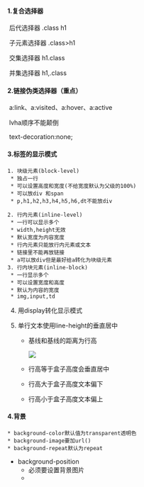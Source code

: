 #### 1.复合选择器

​	后代选择器 .class h1

​	子元素选择器 .class>h1

​	交集选择器 h1.class

​	并集选择器 h1,.class

#### 2.链接伪类选择器（重点）

​	a:link、a:visited、a:hover、a:active

​	lvha顺序不能颠倒

​	text-decoration:none;

#### 3.标签的显示模式

 	1. 块级元素(block-level)
     * 独占一行
     * 可以设置高度和宽度(不给宽度默认为父级的100%)
     * 可以放div 和span
     * p,h1,h2,h3,h4,h5,h6,dt不能放div

 	2. 行内元素(inline-level)
     * 一行可以显示多个
     * width,height无效
     * 默认宽度为内容宽度
     * 行内元素只能放行内元素或文本
     * 链接里不能再放链接
     * a可以放div但是最好给a转化为块级元素
 	3. 行内块元素(inline-block)
     * 一行显示多个
     * 可以设置宽度和高度
     * 默认为内容的宽度
     * img,input,td

4. 用display转化显示模式

5. 单行文本使用line-height的垂直居中

   * 基线和基线的距离为行高

     ![](https://gitee.com/chen_zhilin2324/image/raw/master/img/image-20201107114110348.png)

   * 行高等于盒子高度会垂直居中

   * 行高大于盒子高度文本偏下

   * 行高小于盒子高度文本偏上

#### 4.背景

	* background-color默认值为transparent透明色
	* background-image要加url()
	* background-repeat默认为repeat
 * background-position
   * 必须要设置背景图片
   * 


